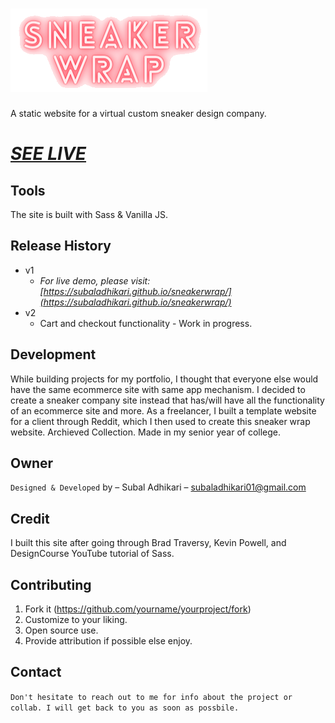 # ![alt text](https://github.com/subaladhikari/sneakerwrap/blob/master/assets/img/logo.png)
A static website for a virtual custom sneaker design company. 
<br>
# _[SEE LIVE](https://subaladhikari.github.io/sneakerwrap/)_

## Tools
The site is built with Sass & Vanilla JS. 

## Release History
* v1
    * _For live demo, please visit: [https://subaladhikari.github.io/sneakerwrap/](https://subaladhikari.github.io/sneakerwrap/)_
* v2
    * Cart and checkout functionality - Work in progress.

## Development
While building projects for my portfolio, I thought that everyone else would have the same ecommerce site with same app mechanism. I decided to create a sneaker company site instead that has/will have all the functionality of an ecommerce site and more. As a freelancer, I built a template website for a client through Reddit, which I then used to create this sneaker wrap website. Archieved Collection. Made in my senior year of college.

## Owner
``Designed & Developed`` by – Subal Adhikari – subaladhikari01@gmail.com<br>

## Credit
I built this site after going through Brad Traversy, Kevin Powell, and DesignCourse YouTube tutorial of Sass.

## Contributing
1. Fork it (<https://github.com/yourname/yourproject/fork>)
2. Customize to your liking.
3. Open source use.
4. Provide attribution if possible else enjoy.

## Contact
``Don't hesitate to reach out to me for info about the project or collab. I will get back to you as soon as possbile.``


